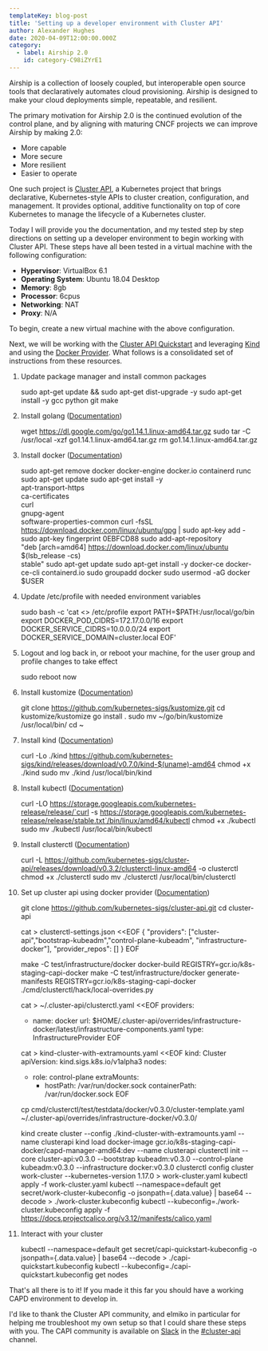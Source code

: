 ```yaml
---
templateKey: blog-post
title: 'Setting up a developer environment with Cluster API'
author: Alexander Hughes
date: 2020-04-09T12:00:00.000Z
category: 
  - label: Airship 2.0
    id: category-C98iZYrE1
---
```


Airship is a collection of loosely coupled, but interoperable open source tools that declaratively automates cloud
provisioning. Airship is designed to make your cloud deployments simple, repeatable, and resilient.

The primary motivation for Airship 2.0 is the continued evolution of the control plane, and by aligning with maturing
CNCF projects we can improve Airship by making 2.0:
- More capable
- More secure
- More resilient
- Easier to operate

One such project is [Cluster API](https://cluster-api.sigs.k8s.io/), a Kubernetes project that brings declarative,
Kubernetes-style APIs to cluster creation, configuration, and management. It provides optional, additive functionality
on top of core Kubernetes to manage the lifecycle of a Kubernetes cluster.

Today I will provide you the documentation, and my tested step by step directions on setting up a developer environment
to begin working with Cluster API. These steps have all been tested in a virtual machine with the following
configuration:
- **Hypervisor**: VirtualBox 6.1
- **Operating System**: Ubuntu 18.04 Desktop
- **Memory**: 8gb
- **Processor**: 6cpus
- **Networking**: NAT
- **Proxy**: N/A

To begin, create a new virtual machine with the above configuration.

Next, we will be working with the [Cluster API Quickstart](https://cluster-api.sigs.k8s.io/user/quick-start.html) and
leveraging [Kind](https://kind.sigs.k8s.io/) and using the [Docker Provider](
https://cluster-api.sigs.k8s.io/clusterctl/developers.html#additional-steps-in-order-to-use-the-docker-provider). What
follows is a consolidated set of instructions from these resources.

1. Update package manager and install common packages


    sudo apt-get update && sudo apt-get dist-upgrade -y
    sudo apt-get install -y gcc python git make


2. Install golang ([Documentation](https://golang.org/doc/install))


    wget https://dl.google.com/go/go1.14.1.linux-amd64.tar.gz
    sudo tar -C /usr/local -xzf go1.14.1.linux-amd64.tar.gz
    rm go1.14.1.linux-amd64.tar.gz


3. Install docker ([Documentation](https://docs.docker.com/install/linux/docker-ce/ubuntu/))


    sudo apt-get remove docker docker-engine docker.io containerd runc
    sudo apt-get update
    sudo apt-get install -y \
        apt-transport-https \
        ca-certificates \
        curl \
        gnupg-agent \
        software-properties-common
    curl -fsSL https://download.docker.com/linux/ubuntu/gpg | sudo apt-key add -
    sudo apt-key fingerprint 0EBFCD88
    sudo add-apt-repository \
       "deb [arch=amd64] https://download.docker.com/linux/ubuntu \
       $(lsb_release -cs) \
       stable"
    sudo apt-get update
    sudo apt-get install -y docker-ce docker-ce-cli containerd.io
    sudo groupadd docker
    sudo usermod -aG docker $USER


4. Update /etc/profile with needed environment variables


    sudo bash -c 'cat <<EOF >> /etc/profile
    export PATH=\$PATH:/usr/local/go/bin
    export DOCKER_POD_CIDRS=172.17.0.0/16
    export DOCKER_SERVICE_CIDRS=10.0.0.0/24
    export DOCKER_SERVICE_DOMAIN=cluster.local
    EOF'


5. Logout and log back in, or reboot your machine, for the user group and profile changes to take effect


    sudo reboot now


6. Install kustomize ([Documentation](https://github.com/kubernetes-sigs/kustomize/blob/master/docs/INSTALL.md))


    git clone https://github.com/kubernetes-sigs/kustomize.git
    cd kustomize/kustomize
    go install .
    sudo mv ~/go/bin/kustomize /usr/local/bin/
    cd ~


7. Install kind ([Documentation](https://github.com/kubernetes-sigs/kind/blob/master/README.md#installation-and-usage))


    curl -Lo ./kind https://github.com/kubernetes-sigs/kind/releases/download/v0.7.0/kind-$(uname)-amd64
    chmod +x ./kind
    sudo mv ./kind /usr/local/bin/kind


8. Install kubectl ([Documentation](https://kubernetes.io/docs/tasks/tools/install-kubectl/#install-kubectl-on-linux))


    curl -LO https://storage.googleapis.com/kubernetes-release/release/`curl -s https://storage.googleapis.com/kubernetes-release/release/stable.txt`/bin/linux/amd64/kubectl
    chmod +x ./kubectl
    sudo mv ./kubectl /usr/local/bin/kubectl


9. Install clusterctl ([Documentation](https://kubernetes.io/docs/tasks/tools/install-kubectl/#install-kubectl-on-linux))


    curl -L https://github.com/kubernetes-sigs/cluster-api/releases/download/v0.3.2/clusterctl-linux-amd64 -o clusterctl
    chmod +x ./clusterctl
    sudo mv ./clusterctl /usr/local/bin/clusterctl
   

10. Set up cluster api using docker provider ([Documentation](https://cluster-api.sigs.k8s.io/user/quick-start.html))


    git clone https://github.com/kubernetes-sigs/cluster-api.git
    cd cluster-api
    
    cat > clusterctl-settings.json <<EOF
    {
      "providers": ["cluster-api","bootstrap-kubeadm","control-plane-kubeadm", "infrastructure-docker"],
      "provider_repos": []
    }
    EOF
    
    make -C test/infrastructure/docker docker-build REGISTRY=gcr.io/k8s-staging-capi-docker
    make -C test/infrastructure/docker generate-manifests REGISTRY=gcr.io/k8s-staging-capi-docker
    ./cmd/clusterctl/hack/local-overrides.py
    
    cat > ~/.cluster-api/clusterctl.yaml <<EOF
    providers:
      - name: docker
        url: $HOME/.cluster-api/overrides/infrastructure-docker/latest/infrastructure-components.yaml
        type: InfrastructureProvider
    EOF
    
    cat > kind-cluster-with-extramounts.yaml <<EOF
    kind: Cluster
    apiVersion: kind.sigs.k8s.io/v1alpha3
    nodes:
      - role: control-plane
        extraMounts:
          - hostPath: /var/run/docker.sock
            containerPath: /var/run/docker.sock
    EOF
    
    cp cmd/clusterctl/test/testdata/docker/v0.3.0/cluster-template.yaml ~/.cluster-api/overrides/infrastructure-docker/v0.3.0/
    
    kind create cluster --config ./kind-cluster-with-extramounts.yaml --name clusterapi
    kind load docker-image gcr.io/k8s-staging-capi-docker/capd-manager-amd64:dev --name clusterapi
    clusterctl init --core cluster-api:v0.3.0 --bootstrap kubeadm:v0.3.0 --control-plane kubeadm:v0.3.0 --infrastructure docker:v0.3.0
    clusterctl config cluster work-cluster --kubernetes-version 1.17.0 > work-cluster.yaml
    kubectl apply -f work-cluster.yaml
    kubectl --namespace=default get secret/work-cluster-kubeconfig -o jsonpath={.data.value} | base64 --decode > ./work-cluster.kubeconfig
    kubectl --kubeconfig=./work-cluster.kubeconfig apply -f https://docs.projectcalico.org/v3.12/manifests/calico.yaml


11. Interact with your cluster


    kubectl --namespace=default get secret/capi-quickstart-kubeconfig -o jsonpath={.data.value} | base64 --decode > ./capi-quickstart.kubeconfig
    kubectl --kubeconfig=./capi-quickstart.kubeconfig get nodes


That's all there is to it! If you made it this far you should have a working CAPD environment to develop in.

I'd like to thank the Cluster API community, and elmiko in particular for helping me troubleshoot my own setup so that I
could share these steps with you. The CAPI community is available on [Slack](http://slack.k8s.io/) in the
[#cluster-api](https://kubernetes.slack.com/archives/C8TSNPY4T) channel.
